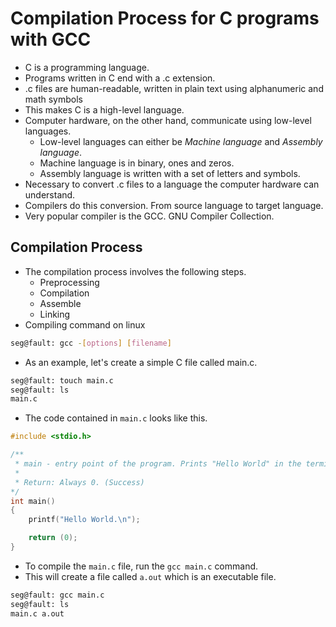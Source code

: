 # Compilation Process for C programs with GCC

- C is a programming language.
- Programs written in C end with a .c extension.
- .c files are human-readable, written in plain text using alphanumeric and math symbols
- This makes C is a high-level language.
- Computer hardware, on the other hand, communicate using low-level languages.
  - Low-level languages can either be _Machine language_ and _Assembly language_.
  - Machine language is in binary, ones and zeros.
  - Assembly language is written with a set of letters and symbols.
- Necessary to convert .c files to a language the computer hardware can understand.
- Compilers do this conversion. From source language to target language.
- Very popular compiler is the GCC. GNU Compiler Collection.

## Compilation Process

- The compilation process involves the following steps.
  - Preprocessing
  - Compilation
  - Assemble
  - Linking
- Compiling command on linux

```bash
seg@fault: gcc -[options] [filename]
```

- As an example, let's create a simple C file called main.c.

```bash
seg@fault: touch main.c
seg@fault: ls
main.c
```

- The code contained in `main.c` looks like this.

```c
#include <stdio.h>

/**
 * main - entry point of the program. Prints "Hello World" in the terminal
 *
 * Return: Always 0. (Success)
*/
int main()
{
	printf("Hello World.\n");

	return (0);
}
```

- To compile the `main.c` file, run the `gcc main.c` command.
- This will create a file called `a.out` which is an executable file.

```bash
seg@fault: gcc main.c
seg@fault: ls
main.c a.out
```
